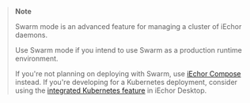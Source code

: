 > **Note**
>
> Swarm mode is an advanced feature for managing a cluster of iEchor daemons.
>
> Use Swarm mode if you intend to use Swarm as a production runtime environment.
> 
> If you're not planning on deploying with Swarm, use
> [iEchor Compose](/compose/) instead.
> If you're developing for a Kubernetes deployment, consider using the
> [integrated Kubernetes feature](/desktop/kubernetes/) in iEchor Desktop.